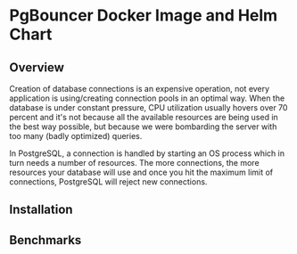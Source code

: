 # PgBouncer Docker Image and Helm Chart

## Overview
Creation of database connections is an expensive operation, not every application is using/creating connection pools in an optimal way. When the database is under constant pressure, CPU utilization usually hovers over 70 percent and it's not because all the available resources are being used in the best way possible, but because we were bombarding the server with too many (badly optimized) queries.

In PostgreSQL, a connection is handled by starting an OS process which in turn needs a number of resources. The more connections, the more resources your database will use and once you hit the maximum limit of connections, PostgreSQL will reject new connections.

## Installation

## Benchmarks